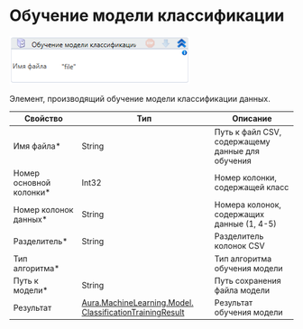 # Обучение модели классификации

![](<../../../.gitbook/assets/image (181).png>)

Элемент, производящий обучение модели классификации данных.

| Свойство                 | Тип                                                                                                   | Описание                                         |
| ------------------------ | ----------------------------------------------------------------------------------------------------- | ------------------------------------------------ |
| Имя файла\*              | String                                                                                                | Путь к файл CSV, содержащему данные для обучения |
| Номер основной колонки\* | Int32                                                                                                 | Номер колонки, содержащей класс                  |
| Номер колонок данных\*   | String                                                                                                | Номера колонок, содержащих данные (1, 4-5)       |
| Разделитель\*            | String                                                                                                | Разделитель колонок CSV                          |
| Тип алгоритма\*          |                                                                                                       | Тип алгоритма обучения модели                    |
| Путь к модели\*          | String                                                                                                | Путь сохранения файла модели                     |
| Результат                | [Aura.MachineLearning.Model. ClassificationTrainingResult](datatypes/classificationtrainingresult.md) | Результат обучения модели                        |




